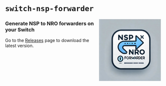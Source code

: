 # `switch-nsp-forwarder`

<img align="right" width="200" height="200" src="./icon.jpg">

### Generate NSP to NRO forwarders on your Switch

Go to the [Releases](https://github.com/TooTallNate/switch-nsp-forwarder/releases) page to download the latest version.
